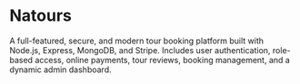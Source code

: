 # Natours
A full-featured, secure, and modern tour booking platform built with Node.js, Express, MongoDB, and Stripe. Includes user authentication, role-based access, online payments, tour reviews, booking management, and a dynamic admin dashboard.
